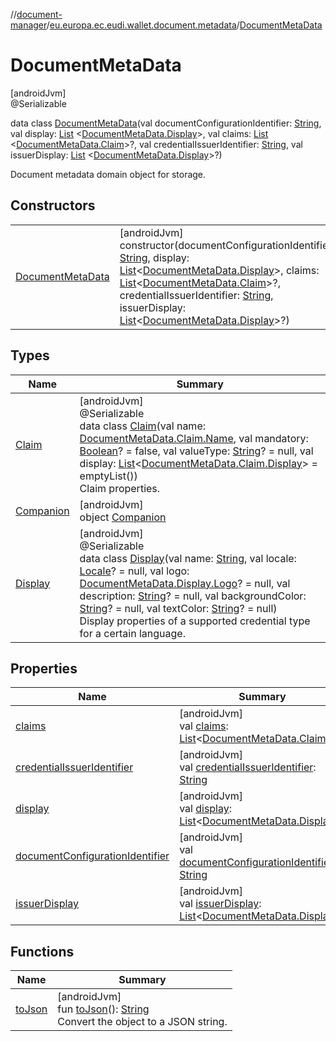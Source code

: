 //[document-manager](../../../index.md)/[eu.europa.ec.eudi.wallet.document.metadata](../index.md)/[DocumentMetaData](index.md)

# DocumentMetaData

[androidJvm]\
@Serializable

data class [DocumentMetaData](index.md)(val
documentConfigurationIdentifier: [String](https://kotlinlang.org/api/latest/jvm/stdlib/kotlin/-string/index.html),
val
display: [List](https://kotlinlang.org/api/latest/jvm/stdlib/kotlin.collections/-list/index.html)
&lt;[DocumentMetaData.Display](-display/index.md)&gt;, val
claims: [List](https://kotlinlang.org/api/latest/jvm/stdlib/kotlin.collections/-list/index.html)
&lt;[DocumentMetaData.Claim](-claim/index.md)&gt;?, val
credentialIssuerIdentifier: [String](https://kotlinlang.org/api/latest/jvm/stdlib/kotlin/-string/index.html),
val
issuerDisplay: [List](https://kotlinlang.org/api/latest/jvm/stdlib/kotlin.collections/-list/index.html)
&lt;[DocumentMetaData.Display](-display/index.md)&gt;?)

Document metadata domain object for storage.

## Constructors

|                                            |                                                                                                                                                                                                                                                                                                                                                                                                                                                                                                                                                                                                                                                                                                                                         |
|--------------------------------------------|-----------------------------------------------------------------------------------------------------------------------------------------------------------------------------------------------------------------------------------------------------------------------------------------------------------------------------------------------------------------------------------------------------------------------------------------------------------------------------------------------------------------------------------------------------------------------------------------------------------------------------------------------------------------------------------------------------------------------------------------|
| [DocumentMetaData](-document-meta-data.md) | [androidJvm]<br>constructor(documentConfigurationIdentifier: [String](https://kotlinlang.org/api/latest/jvm/stdlib/kotlin/-string/index.html), display: [List](https://kotlinlang.org/api/latest/jvm/stdlib/kotlin.collections/-list/index.html)&lt;[DocumentMetaData.Display](-display/index.md)&gt;, claims: [List](https://kotlinlang.org/api/latest/jvm/stdlib/kotlin.collections/-list/index.html)&lt;[DocumentMetaData.Claim](-claim/index.md)&gt;?, credentialIssuerIdentifier: [String](https://kotlinlang.org/api/latest/jvm/stdlib/kotlin/-string/index.html), issuerDisplay: [List](https://kotlinlang.org/api/latest/jvm/stdlib/kotlin.collections/-list/index.html)&lt;[DocumentMetaData.Display](-display/index.md)&gt;?) |

## Types

| Name                             | Summary                                                                                                                                                                                                                                                                                                                                                                                                                                                                                                                                                                                                                                                                                                                                                              |
|----------------------------------|----------------------------------------------------------------------------------------------------------------------------------------------------------------------------------------------------------------------------------------------------------------------------------------------------------------------------------------------------------------------------------------------------------------------------------------------------------------------------------------------------------------------------------------------------------------------------------------------------------------------------------------------------------------------------------------------------------------------------------------------------------------------|
| [Claim](-claim/index.md)         | [androidJvm]<br>@Serializable<br>data class [Claim](-claim/index.md)(val name: [DocumentMetaData.Claim.Name](-claim/-name/index.md), val mandatory: [Boolean](https://kotlinlang.org/api/latest/jvm/stdlib/kotlin/-boolean/index.html)? = false, val valueType: [String](https://kotlinlang.org/api/latest/jvm/stdlib/kotlin/-string/index.html)? = null, val display: [List](https://kotlinlang.org/api/latest/jvm/stdlib/kotlin.collections/-list/index.html)&lt;[DocumentMetaData.Claim.Display](-claim/-display/index.md)&gt; = emptyList())<br>Claim properties.                                                                                                                                                                                                |
| [Companion](-companion/index.md) | [androidJvm]<br>object [Companion](-companion/index.md)                                                                                                                                                                                                                                                                                                                                                                                                                                                                                                                                                                                                                                                                                                              |
| [Display](-display/index.md)     | [androidJvm]<br>@Serializable<br>data class [Display](-display/index.md)(val name: [String](https://kotlinlang.org/api/latest/jvm/stdlib/kotlin/-string/index.html), val locale: [Locale](https://developer.android.com/reference/kotlin/java/util/Locale.html)? = null, val logo: [DocumentMetaData.Display.Logo](-display/-logo/index.md)? = null, val description: [String](https://kotlinlang.org/api/latest/jvm/stdlib/kotlin/-string/index.html)? = null, val backgroundColor: [String](https://kotlinlang.org/api/latest/jvm/stdlib/kotlin/-string/index.html)? = null, val textColor: [String](https://kotlinlang.org/api/latest/jvm/stdlib/kotlin/-string/index.html)? = null)<br>Display properties of a supported credential type for a certain language. |

## Properties

| Name                                                                    | Summary                                                                                                                                                                                                |
|-------------------------------------------------------------------------|--------------------------------------------------------------------------------------------------------------------------------------------------------------------------------------------------------|
| [claims](claims.md)                                                     | [androidJvm]<br>val [claims](claims.md): [List](https://kotlinlang.org/api/latest/jvm/stdlib/kotlin.collections/-list/index.html)&lt;[DocumentMetaData.Claim](-claim/index.md)&gt;?                    |
| [credentialIssuerIdentifier](credential-issuer-identifier.md)           | [androidJvm]<br>val [credentialIssuerIdentifier](credential-issuer-identifier.md): [String](https://kotlinlang.org/api/latest/jvm/stdlib/kotlin/-string/index.html)                                    |
| [display](display.md)                                                   | [androidJvm]<br>val [display](display.md): [List](https://kotlinlang.org/api/latest/jvm/stdlib/kotlin.collections/-list/index.html)&lt;[DocumentMetaData.Display](-display/index.md)&gt;               |
| [documentConfigurationIdentifier](document-configuration-identifier.md) | [androidJvm]<br>val [documentConfigurationIdentifier](document-configuration-identifier.md): [String](https://kotlinlang.org/api/latest/jvm/stdlib/kotlin/-string/index.html)                          |
| [issuerDisplay](issuer-display.md)                                      | [androidJvm]<br>val [issuerDisplay](issuer-display.md): [List](https://kotlinlang.org/api/latest/jvm/stdlib/kotlin.collections/-list/index.html)&lt;[DocumentMetaData.Display](-display/index.md)&gt;? |

## Functions

| Name                 | Summary                                                                                                                                                              |
|----------------------|----------------------------------------------------------------------------------------------------------------------------------------------------------------------|
| [toJson](to-json.md) | [androidJvm]<br>fun [toJson](to-json.md)(): [String](https://kotlinlang.org/api/latest/jvm/stdlib/kotlin/-string/index.html)<br>Convert the object to a JSON string. |
